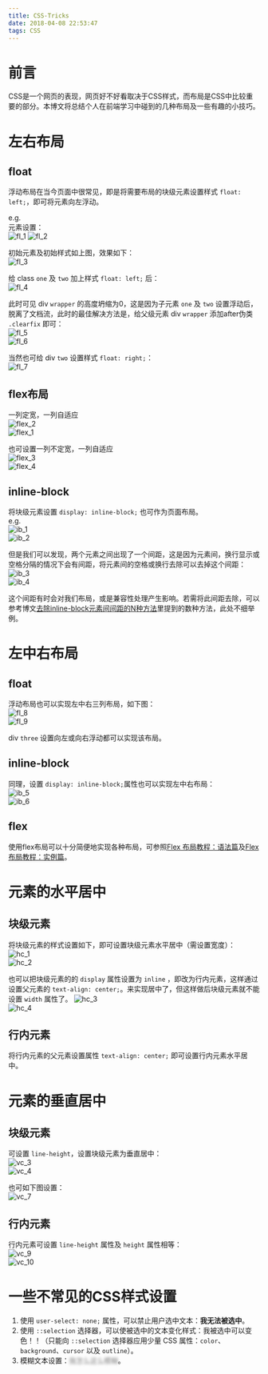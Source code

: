 ```yaml
---
title: CSS-Tricks
date: 2018-04-08 22:53:47
tags: CSS 
---
```

# 前言
CSS是一个网页的表现，网页好不好看取决于CSS样式，而布局是CSS中比较重要的部分。本博文将总结个人在前端学习中碰到的几种布局及一些有趣的小技巧。  
# 左右布局  
## float  
浮动布局在当今页面中很常见，即是将需要布局的块级元素设置样式 `float: left;`，即可将元素向左浮动。  
<!-- more -->
e.g.  
元素设置：  
![fl_1](http://p69er22kd.bkt.clouddn.com/fl_1.png) ![fl_2](http://p69er22kd.bkt.clouddn.com/fl_2.png)  

初始元素及初始样式如上图，效果如下：  
![fl_3](http://p69er22kd.bkt.clouddn.com/fl_3.png)  

给 class `one` 及 `two` 加上样式 `float: left;` 后：  
![fl_4](http://p69er22kd.bkt.clouddn.com/fl_4.png)  

此时可见 div `wrapper` 的高度坍缩为0，这是因为子元素 `one` 及 `two` 设置浮动后，脱离了文档流，此时的最佳解决方法是，给父级元素 div `wrapper` 添加after伪类 `.clearfix` 即可：  
![fl_5](http://p69er22kd.bkt.clouddn.com/fl_5.png)  
![fl_6](http://p69er22kd.bkt.clouddn.com/fl_6.png)  

当然也可给 div `two` 设置样式 `float: right;`：  
![fl_7](http://p69er22kd.bkt.clouddn.com/fl_7.png)  

## flex布局  
一列定宽，一列自适应  
![flex_2](http://p69er22kd.bkt.clouddn.com/flex_2.png)  
![flex_1](http://p69er22kd.bkt.clouddn.com/flex_1.png)  

也可设置一列不定宽，一列自适应  
![flex_3](http://p69er22kd.bkt.clouddn.com/flex_3.png)  
![flex_4](http://p69er22kd.bkt.clouddn.com/flex_4.png)  

## inline-block  
将块级元素设置 `display: inline-block;` 也可作为页面布局。  
e.g.  
![ib_1](http://p69er22kd.bkt.clouddn.com/ib_1.png)  
![ib_2](http://p69er22kd.bkt.clouddn.com/ib_2.png)  

但是我们可以发现，两个元素之间出现了一个间距，这是因为元素间，换行显示或空格分隔的情况下会有间距，将元素间的空格或换行去除可以去掉这个间距：  
![ib_3](http://p69er22kd.bkt.clouddn.com/ib_3.png)  
![ib_4](http://p69er22kd.bkt.clouddn.com/ib_4.png)  

这个间距有时会对我们布局，或是兼容性处理产生影响。若需将此间距去除，可以参考博文[去除inline-block元素间间距的N种方法](http://www.zhangxinxu.com/wordpress/2012/04/inline-block-space-remove-%E5%8E%BB%E9%99%A4%E9%97%B4%E8%B7%9D/)里提到的数种方法，此处不细举例。

# 左中右布局  
## float
浮动布局也可以实现左中右三列布局，如下图：  
![fl_8](http://p69er22kd.bkt.clouddn.com/fl_8.png)  
![fl_9](http://p69er22kd.bkt.clouddn.com/fl_9.png)  

div `three` 设置向左或向右浮动都可以实现该布局。

## inline-block
同理，设置 `display: inline-block;`属性也可以实现左中右布局：  
![ib_5](http://p69er22kd.bkt.clouddn.com/ib_5.png)  
![ib_6](http://p69er22kd.bkt.clouddn.com/ib_6.png)  

## flex
使用flex布局可以十分简便地实现各种布局，可参照[Flex 布局教程：语法篇](http://www.ruanyifeng.com/blog/2015/07/flex-grammar.html)及[Flex 布局教程：实例篇](http://www.ruanyifeng.com/blog/2015/07/flex-examples.html)。  

# 元素的水平居中
## 块级元素
将块级元素的样式设置如下，即可设置块级元素水平居中（需设置宽度）：  
![hc_1](http://p69er22kd.bkt.clouddn.com/hc_1.png)  
![hc_2](http://p69er22kd.bkt.clouddn.com/hc_2.png)  

也可以把块级元素的的 `display` 属性设置为 `inline` ，即改为行内元素，这样通过设置父元素的 `text-align: center;`。来实现居中了，但这样做后块级元素就不能设置 `width` 属性了。
![hc_3](http://p69er22kd.bkt.clouddn.com/hc_3.png)  
![hc_4](http://p69er22kd.bkt.clouddn.com/hc_4.png)  

## 行内元素
将行内元素的父元素设置属性 `text-align: center;` 即可设置行内元素水平居中。  

# 元素的垂直居中
## 块级元素
可设置 `line-height`，设置块级元素为垂直居中：  
![vc_3](http://p69er22kd.bkt.clouddn.com/vc_3.png)  
![vc_4](http://p69er22kd.bkt.clouddn.com/vc_4.png)  

也可如下图设置：  
![vc_7](http://p69er22kd.bkt.clouddn.com/vc_7.png)  

## 行内元素
行内元素可设置 `line-height` 属性及 `height` 属性相等：  
![vc_9](http://p69er22kd.bkt.clouddn.com/vc_9.png)  
![vc_10](http://p69er22kd.bkt.clouddn.com/vc_10.png)  

# 一些不常见的CSS样式设置
1. 使用 `user-select: none;` 属性，可以禁止用户选中文本：<span class="select">我无法被选中</span>。  
2. 使用 `::selection` 选择器，可以使被选中的文本变化样式：<span class="eg">我被选中可以变色！！</span>（只能向 `::selection` 选择器应用少量 CSS 属性：`color`、`background`、`cursor` 以及 `outline`）。
3. 模糊文本设置：<span class="blur">我怎么这么模糊</span>。
<style>.eg::selection{color: red;}.select{user-select: none; font-weight: bold;}.blur{color: transparent; text-shadow: 0 0 5px rgba(0,0,0,0.5);}</style> 